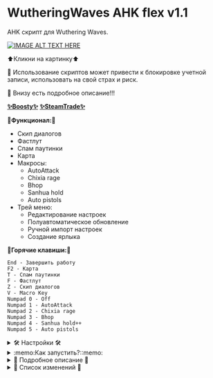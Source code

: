 # WutheringWaves AHK flex v1.1

AHK скрипт для Wuthering Waves.

[![IMAGE ALT TEXT HERE](https://img.youtube.com/vi/poIhc7r3EX4/0.jpg)](https://www.youtube.com/watch?v=poIhc7r3EX4)

⬆️Кликни на картинку⬆️

🙏 Использование скриптов может привести к блокировке учетной записи, использовать на свой страх и риск.

🙏 Внизу есть подробное описание!!!

[__✨Boosty✨__](https://boosty.to/kramar1337)
[__✨SteamTrade✨__](https://steamcommunity.com/tradeoffer/new/?partner=176456946&token=QbYR9jmE)

__🚀Функционал:🚀__

- Скип диалогов
- Фастлут
- Спам паутинки
- Карта
- Макросы:
  + AutoAttack
  + Chixia rage
  + Bhop
  + Sanhua hold
  + Auto pistols
- Трей меню:
  + Редактирование настроек
  + Полуавтоматическое обновление
  + Ручной импорт настроек
  + Создание ярлыка

:musical_keyboard:__Горячие клавиши:__:musical_keyboard:
```
End - Завершить работу
F2 - Карта
T - Спам паутинки
F - Фастлут
Z - Скип диалогов
V - Macro Key
Numpad 0 - Off
Numpad 1 - AutoAttack
Numpad 2 - Chixia rage
Numpad 3 - Bhop
Numpad 4 - Sanhua hold++
Numpad 5 - Auto pistols
```

<details>
<summary> 🛠️ Настройки 🛠️ </summary>

Или искать кфг "WutheringWaves-AHK-flex\data\Config.ini"

Или через меню "Трей меню => Edit Config"

```
;================Горячие клавиши
key_Map=F2
key_Pautinka=T
key_Macro=V
key_SkipNPC=Z
key_Fastlyt=F
key_EndExitapp=End
key_PauseSuspend=Del
key_Reload=Home
key_LabelNumpad0=Numpad0
key_LabelNumpad1=Numpad1
key_LabelNumpad2=Numpad2
key_LabelNumpad3=Numpad3
key_LabelNumpad4=Numpad4
key_LabelNumpad5=Numpad5
;================Вкл-выкл
Checkbox_Map=1
Checkbox_Pautinka=1
Checkbox_Macro=1
Checkbox_SkipNPC=1
Checkbox_Fastlyt=1
Checkbox_PauseSuspend=0
Checkbox_Reload=1
;================Прочее
SelectDefaultMacro=2
SkipNPCLockMode=1
PautinkaDelayIn=180
BhopDelayIn=100
FastlytFastMode=1
FastlytDelayIn=130
MapRunUrl=https://genshin-impact-map.appsample.com/wuthering-waves-map
WindowFocus=ahk_class UnrealWindow
```

</details>

<details>
<summary>:memo:Как запустить?::memo:</summary>

1. Скачать и установить [Autohotkey.com](https://www.autohotkey.com/download/ahk-install.exe)

  "Custom installation" => "Unicode 64" => All checkboxes => "Install"
![hippo](https://media.giphy.com/media/LerrohpjasApOHH9G1/giphy.gif)

2. Скачать репозиторий (Code > [Download Zip👌](https://github.com/Kramar1337/WutheringWaves-AHK-flex/archive/main.zip))

3. Запустить "WWFlex.ahk"

</details>

<details>
<summary>📃 Подробное описание 📃</summary>

# Трей меню (это там где часы живут)

Edit Config - открывает файл настроек "data\Config.ini"

Import Settings - ручной импорт настроек

Force Update - принудительно перекачивает файлы с гитхаба, распакует и импортирует настройки. Перед использованием отключить антивирус или добавить в исключение.

# Макросы

Z - Скип диалогов.

Предусмотрено 2 режима. Переключение в "data\Config.ini" параметр "SkipNPCLockMode"

1 - Автоматический режим, нажимаешь "Z" и скрипт скипает пока не пропадет курсор или повторное нажатие "Z". (В некоторых диалогах работает не стабильно, или не работает вовсе, бывает редко, как разберусь пофикшу)

0 - Ручной режим. Скрипт скипает пока нажата клавиша.

F2 - Карта

Первое нажатие открывает карту, если карты нет то запускает браузер по умолчанию и карту прописанную в настройках. Повторное нажатие разворачивает игру. "data\Config.ini" параметр "MapRunUrl" ссылка на карту. Имена окон на которые скрипт будет фокусировать свое внимание прописывать в "data\GroupNameMap.txt"

F - Фастлут.

Зажимаешь "F" и скрипт спамит "F". Есть 2 режима. Переключение в "data\Config.ini" параметр "FastlytFastMode", ракже регулируется задержка перед срабатыванием "FastlytDelayIn"

1 - Быстрый режим. Добавляет спам колесико вниз. Также отдаляет камеру. Но в этой игре в отличае от GI невозможно собрать лут моментально. Задержка игры \ сервера.

0 - Обычный режим.

T - Спам паутинки. Спамит кнопку "T". В "data\Config.ini" параметр "PautinkaDelayIn" регулирует задержку срабатывания.

V - Macro Key.

Активирует макрос. Выбранный ниже.

Numpad 0 - Off - отключить.

Numpad 1 - AutoAttack - Спам автоатаки.

Numpad 2 - Chixia rage - Абузит анимацию прицеливания, Чися стреляет очень быстро.

Numpad 3 - Bhop - Спамит пробел, но в этой игре он бесполезен.

Numpad 4 - Sanhua hold++ - Отжимает холд тычки в тайминг.

Numpad 5 - Auto pistols - Быстрая стрельба на любых пистолетчиках, для драки не годится, имеет смысл для микроголоволомочек.

End - Завершить работу

Del - Приостановить. По умолчанию отключено. "data\Config.ini" параметр "Checkbox_PauseSuspend"

Home - Перезапуск. По умолчанию отключено."data\Config.ini" параметр "Checkbox_Reload"

</details>

<details>
<summary> 📃 Список изменений 📃 </summary>

Изменения: 26.05.2024

 - Подкрутка фастлута
 - Numpad 5 - Auto pistols
 - Sanhua hold ++
 - Esc - Прервать залипший поток
 - Открывашка настроек в трей меню
 - Перенос настроек в конфиг
 - Импорт настроек в трей меню
 - Обновлятор в трей меню

Изменения: 25.05.2024

 - Подкрутки таймингов
 - Бинд на карту
 - Numpad 4 - Sanhua hold


Изменения: 22.05.2024

 - Начало положено
 - T - Спам паутинки
 - F - Фастлут
 - Z - Скип диалогов
 - V - Macro Key
 - Numpad 0 - Off
 - Numpad 1 - AutoAttack
 - Numpad 2 - Chixia rage
 - Numpad 3 - Bhop
  
</details>
